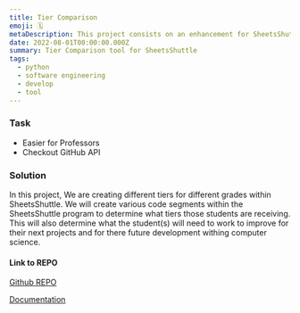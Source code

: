 ```yaml
---
title: Tier Comparison
emoji: 🗓
metaDescription: This project consists on an enhancement for SheetsShuttle and Gatorgrade.
date: 2022-08-01T00:00:00.000Z
summary: Tier Comparison tool for SheetsShuttle
tags:
  - python
  - software engineering
  - develop
  - tool
---
```


### Task

- Easier for Professors
- Checkout GitHub API

### Solution

In this project, We are creating different tiers for different grades within SheetsShuttle. We will create various code segments within the SheetsShuttle program to determine what tiers those students are receiving. This will also determine what the student(s) will need to work to improve for their next projects and for there future development withing computer science.



#### Link to REPO

[Github REPO](https://github.com/EstebanMendez01/Tier-website)

[Documentation](https://tier-comparison.netlify.app/)

